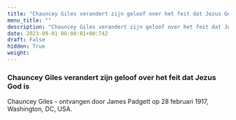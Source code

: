 ```yaml
---
title: "Chauncey Giles verandert zijn geloof over het feit dat Jezus God is"
menu_title: ""
description: "Chauncey Giles verandert zijn geloof over het feit dat Jezus God is"
date: 2023-09-01 06:00:01+00:742
draft: False
hidden: True
weight:
---
```

### Chauncey Giles verandert zijn geloof over het feit dat Jezus God is

Chauncey Giles - ontvangen door James Padgett op 28 februari 1917, Washington, DC, USA.
